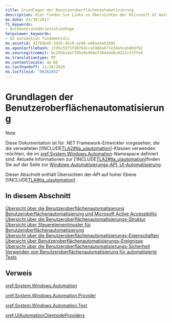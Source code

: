 ```yaml
---
title: Grundlagen der Benutzeroberflächenautomatisierung
description: Hier finden Sie Links zu Übersichten der Microsoft UI Automation API. Zu den behandelten Themen gehören Bäume, Steuerelement Muster, Eigenschaften, Ereignisse, Sicherheit und automatisierte Tests.
ms.date: 03/30/2017
f1_keywords:
- AutoGeneratedOrientationPage
helpviewer_keywords:
- UI automation fundamentals
ms.assetid: d270ab45-542b-45c0-a240-e80aa4a61b95
ms.openlocfilehash: 17d5c55f5f98764cca5988a677e34a5ceb4bbf82
ms.sourcegitcommit: bc293b14af795e0e999e3304dd40c0222cf2ffe4
ms.translationtype: MT
ms.contentlocale: de-DE
ms.lasthandoff: 11/26/2020
ms.locfileid: "96262852"
---
```

# <a name="ui-automation-fundamentals"></a>Grundlagen der Benutzeroberflächenautomatisierung

> [!NOTE]
> Diese Dokumentation ist für .NET Framework-Entwickler vorgesehen, die die verwalteten [!INCLUDE[TLA2#tla_uiautomation](../../../includes/tla2sharptla-uiautomation-md.md)]-Klassen verwenden möchten, die im <xref:System.Windows.Automation>-Namespace definiert sind. Aktuelle Informationen zur [!INCLUDE[TLA2#tla_uiautomation](../../../includes/tla2sharptla-uiautomation-md.md)]finden Sie auf der Seite zur [Windows-Automatisierungs-API: UI-Automatisierung](/windows/win32/winauto/entry-uiauto-win32).  
  
 Dieser Abschnitt enthält Übersichten der-API auf hoher Ebene [!INCLUDE[TLA#tla_uiautomation](../../../includes/tlasharptla-uiautomation-md.md)] .  
  
## <a name="in-this-section"></a>In diesem Abschnitt  

 [Übersicht über die Benutzeroberflächenautomatisierung](ui-automation-overview.md)  
 [Benutzeroberflächenautomatisierung und Microsoft Active Accessibility](ui-automation-and-microsoft-active-accessibility.md)  
 [Übersicht über die Benutzeroberflächenautomatisierungs-Struktur](ui-automation-tree-overview.md)  
 [Übersicht über Steuerelementmuster für Benutzeroberflächenautomatisierung](ui-automation-control-patterns-overview.md)  
 [Übersicht über die Benutzeroberflächenautomatisierungs-Eigenschaften](ui-automation-properties-overview.md)  
 [Übersicht über Benutzeroberflächenautomatisierungs-Ereignisse](ui-automation-events-overview.md)  
 [Übersicht über die Benutzeroberflächenautomatisierungs-Sicherheit](ui-automation-security-overview.md)  
 [Verwenden von Benutzeroberflächenautomatisierung für automatisierte Tests](using-ui-automation-for-automated-testing.md)  
  
## <a name="reference"></a>Verweis  

 <xref:System.Windows.Automation>  
  
 <xref:System.Windows.Automation.Provider>  
  
 <xref:System.Windows.Automation.Text>  
  
 <xref:UIAutomationClientsideProviders>
